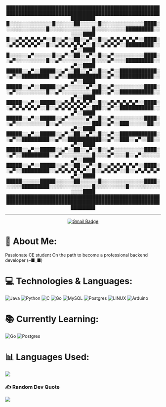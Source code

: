 <div align="center">
████████████████████████████████████████████████████████████████████████████████████████████████████████████
█░░░░░░░░░░░░░░█░░░░░░██░░░░░░█░░░░░░░░░░░░░░████░░░░░░░░░░░░░░█░░░░░░░░░░░░░░█░░░░░░░░░░█████████░░░░░░████
█░░▄▀▄▀▄▀▄▀▄▀░░█░░▄▀░░██░░▄▀░░█░░▄▀▄▀▄▀▄▀▄▀░░████░░▄▀▄▀▄▀▄▀▄▀░░█░░▄▀▄▀▄▀▄▀▄▀░░█░░▄▀▄▀▄▀░░█████████░░▄▀░░████
█░░░░░░▄▀░░░░░░█░░▄▀░░██░░▄▀░░█░░▄▀░░░░░░░░░░████░░▄▀░░░░░░░░░░█░░▄▀░░░░░░░░░░█░░░░▄▀░░░░█████████░░▄▀░░████
█████░░▄▀░░█████░░▄▀░░██░░▄▀░░█░░▄▀░░████████████░░▄▀░░█████████░░▄▀░░███████████░░▄▀░░███████████░░▄▀░░████
█████░░▄▀░░█████░░▄▀░░░░░░▄▀░░█░░▄▀░░░░░░░░░░████░░▄▀░░░░░░░░░░█░░▄▀░░░░░░░░░░███░░▄▀░░███████████░░▄▀░░████
█████░░▄▀░░█████░░▄▀▄▀▄▀▄▀▄▀░░█░░▄▀▄▀▄▀▄▀▄▀░░████░░▄▀▄▀▄▀▄▀▄▀░░█░░▄▀▄▀▄▀▄▀▄▀░░███░░▄▀░░███████████░░▄▀░░████
█████░░▄▀░░█████░░▄▀░░░░░░▄▀░░█░░▄▀░░░░░░░░░░████░░▄▀░░░░░░░░░░█░░▄▀░░░░░░░░░░███░░▄▀░░███░░░░░░██░░▄▀░░████
█████░░▄▀░░█████░░▄▀░░██░░▄▀░░█░░▄▀░░████████████░░▄▀░░█████████░░▄▀░░███████████░░▄▀░░███░░▄▀░░██░░▄▀░░████
█████░░▄▀░░█████░░▄▀░░██░░▄▀░░█░░▄▀░░░░░░░░░░████░░▄▀░░█████████░░▄▀░░░░░░░░░░█░░░░▄▀░░░░█░░▄▀░░░░░░▄▀░░████
█████░░▄▀░░█████░░▄▀░░██░░▄▀░░█░░▄▀▄▀▄▀▄▀▄▀░░████░░▄▀░░█████████░░▄▀▄▀▄▀▄▀▄▀░░█░░▄▀▄▀▄▀░░█░░▄▀▄▀▄▀▄▀▄▀░░████
█████░░░░░░█████░░░░░░██░░░░░░█░░░░░░░░░░░░░░████░░░░░░█████████░░░░░░░░░░░░░░█░░░░░░░░░░█░░░░░░░░░░░░░░████
████████████████████████████████████████████████████████████████████████████████████████████████████████████
<hr />
</div>
<div id="badges" align="center">
  <a href="mailto:abolfazl.moradi.feijani@gmail.com">
    <img src="https://img.shields.io/badge/Gmail-red?style=for-the-badge&logo=Gmail&logoColor=white" alt="Gmail Badge"/>
  </a>
</div>

# 💫 About Me:
Passionate CE student On the path to become a professional backend developer (⌐■_■)


# 💻 Technologies & Languages:
![Java](https://img.shields.io/badge/java-%23ED8B00.svg?style=for-the-badge&logo=java&logoColor=white) ![Python](https://img.shields.io/badge/python-3670A0?style=for-the-badge&logo=python&logoColor=ffdd54) ![C](https://img.shields.io/badge/c-%2300599C.svg?style=for-the-badge&logo=c&logoColor=white) ![Go](https://img.shields.io/badge/go-%2300ADD8.svg?style=for-the-badge&logo=go&logoColor=white) ![MySQL](https://img.shields.io/badge/mysql-%2300f.svg?style=for-the-badge&logo=mysql&logoColor=white) ![Postgres](https://img.shields.io/badge/postgres-%23316192.svg?style=for-the-badge&logo=postgresql&logoColor=white) ![LINUX](https://img.shields.io/badge/Linux-FCC624?style=for-the-badge&logo=linux&logoColor=black) ![Arduino](https://img.shields.io/badge/-Arduino-00979D?style=for-the-badge&logo=Arduino&logoColor=white)
# 📚 Currently Learning:
![Go](https://img.shields.io/badge/go-%2300ADD8.svg?style=for-the-badge&logo=go&logoColor=white) ![Postgres](https://img.shields.io/badge/postgres-%23316192.svg?style=for-the-badge&logo=postgresql&logoColor=white)
# 📊 Languages Used:
![](https://github-readme-stats.vercel.app/api/top-langs/?username=TheFeij&theme=onedark&hide_border=false&include_all_commits=true&count_private=true&layout=compact)

### ✍️ Random Dev Quote
![](https://quotes-github-readme.vercel.app/api?type=vetical&theme=dark)
